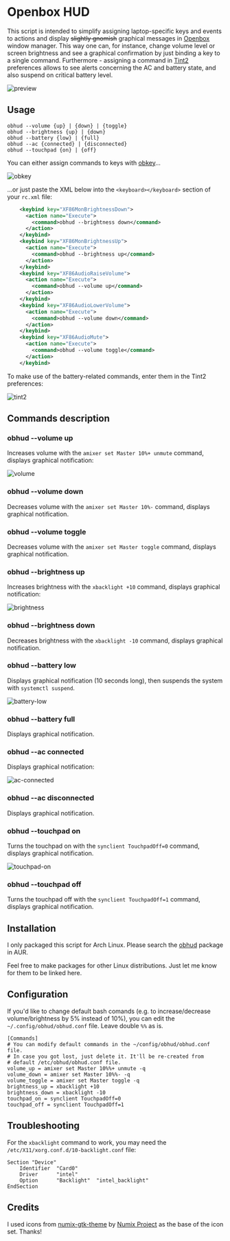 # Openbox HUD

This script is intended to simplify assigning 
laptop-specific keys and events to actions and display ~~slightly gnomish~~
graphical messages in [Openbox](http://openbox.org) window manager. 
This way one can, for instance, change volume level or screen brightness 
and see a graphical confirmation by just binding a key to a single 
command. Furthermore - assigning a command in [Tint2](https://gitlab.com/o9000/tint2) 
preferences allows to see alerts concerning the AC and
battery state, and also suspend on critical battery level.

![preview](http://nwg.pl/obhud/images/preview1.png)

## Usage
````
obhud --volume {up} | {down} | {toggle}
obhud --brightness {up} | {down}
obhud --battery {low} | {full}
obhud --ac {connected} | {disconnected}
obhud --touchpad {on} | {off}
````
You can either assign commands to keys with [obkey](https://code.google.com/archive/p/obkey)...

![obkey](http://nwg.pl/obhud/images/obkey1.png)

...or just paste the XML below 
into the `<keyboard></keyboard>` section of your `rc.xml` file:

````xml
    <keybind key="XF86MonBrightnessDown">
      <action name="Execute">
        <command>obhud --brightness down</command>
      </action>
    </keybind>
    <keybind key="XF86MonBrightnessUp">
      <action name="Execute">
        <command>obhud --brightness up</command>
      </action>
    </keybind>
    <keybind key="XF86AudioRaiseVolume">
      <action name="Execute">
        <command>obhud --volume up</command>
      </action>
    </keybind>
    <keybind key="XF86AudioLowerVolume">
      <action name="Execute">
        <command>obhud --volume down</command>
      </action>
    </keybind>
    <keybind key="XF86AudioMute">
      <action name="Execute">
        <command>obhud --volume toggle</command>
      </action>
    </keybind>
````

To make use of the battery-related commands, enter them in the 
Tint2 preferences:

![tint2](http://nwg.pl/obhud/images/tint2.png)

## Commands description

### obhud --volume up

Increases volume with the `amixer set Master 10%+ unmute` command, 
displays graphical notification:

![volume](http://nwg.pl/obhud/images/volume.png)

### obhud --volume down

Decreases volume with the `amixer set Master 10%-` command, displays
graphical notification.

### obhud --volume toggle

Decreases volume with the `amixer set Master toggle` command, displays
graphical notification.

### obhud --brightness up

Increases brightness with the `xbacklight +10` command, displays
graphical notification:

![brightness](http://nwg.pl/obhud/images/brightness.png)

### obhud --brightness down

Decreases brightness with the `xbacklight -10` command, displays
graphical notification.

### obhud --battery low

Displays graphical notification (10 seconds long), then suspends 
the system with `systemctl suspend`.

![battery-low](http://nwg.pl/obhud/images/battery-low.png)

### obhud --battery full

Displays graphical notification.

### obhud --ac connected

Displays graphical notification:

![ac-connected](http://nwg.pl/obhud/images/ac-connected.png)

### obhud --ac disconnected

Displays graphical notification.

### obhud --touchpad on

Turns the touchpad on with the `synclient TouchpadOff=0` command, displays
graphical notification.

![touchpad-on](http://nwg.pl/obhud/images/touchpad-on.png)

### obhud --touchpad off

Turns the touchpad off with the `synclient TouchpadOff=1` command, displays
graphical notification.

## Installation
I only packaged this script for Arch Linux. Please search
the [obhud](https://aur.archlinux.org/packages/obhud) package in AUR.

Feel free to make packages for other Linux distributions. Just let me
know for them to be linked here.

## Configuration
If you'd like to change default bash comands (e.g. to 
increase/decrease volume/brightness by 5% instead of 10%), you can
edit the `~/.config/obhud/obhud.conf` file. Leave double `%%` as is.
````commandline
[Commands]
# You can modify default commands in the ~/config/obhud/obhud.conf file.
# In case you got lost, just delete it. It'll be re-created from
# default /etc/obhud/obhud.conf file.
volume_up = amixer set Master 10%%+ unmute -q
volume_down = amixer set Master 10%%- -q
volume_toggle = amixer set Master toggle -q
brightness_up = xbacklight +10
brightness_down = xbacklight -10
touchpad_on = synclient TouchpadOff=0
touchpad_off = synclient TouchpadOff=1

```` 
## Troubleshooting
For the `xbacklight` command to work, you may need the 
`/etc/X11/xorg.conf.d/10-backlight.conf` file:
````commandline
Section "Device"
    Identifier  "Card0"
    Driver      "intel"
    Option      "Backlight"  "intel_backlight"
EndSection
````

## Credits
I used icons from [numix-gtk-theme](https://www.archlinux.org/packages/community/any/numix-gtk-theme)
by [Numix Project](http://numixproject.org) as the base of the icon set. Thanks!

